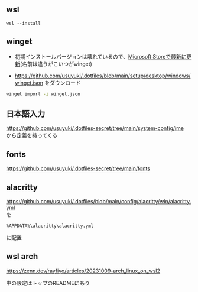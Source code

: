 ## wsl
```
wsl --install
```

## winget
- 初期インストールバージョンは壊れているので、[Microsoft Storeで最新に更新](https://apps.microsoft.com/detail/9NBLGGH4NNS1?rtc=1&hl=ja-jp&gl=JP#activetab=pivot:overviewtab)(名前は違うがこいつがwinget)

- https://github.com/usuyuki/.dotfiles/blob/main/setup/desktop/windows/winget.json をダウンロード

```sh
winget import -i winget.json
```

## 日本語入力
https://github.com/usuyuki/.dotfiles-secret/tree/main/system-config/ime  
から定義を持ってくる


## fonts
https://github.com/usuyuki/.dotfiles-secret/tree/main/fonts

## alacritty
https://github.com/usuyuki/.dotfiles/blob/main/config/alacritty/win/alacritty.yml  
を
```
%APPDATA%\alacritty\alacritty.yml
```
に配置
## wsl arch
https://zenn.dev/rayfiyo/articles/20231009-arch_linux_on_wsl2

中の設定はトップのREADMEにあり
